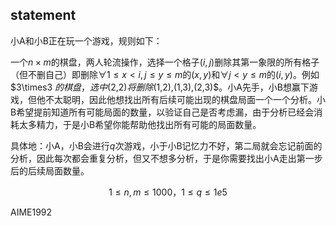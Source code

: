 ## statement 

小A和小B正在玩一个游戏，规则如下：

一个$n\times m$的棋盘，两人轮流操作，选择一个格子$(i,j)$删除其第一象限的所有格子（但不删自己）即删除$\forall 1\le x <i,j \le y \le m$的$(x,y)$和$\forall j<y\le m$的$(i,y)$。例如$3\times3 $的棋盘，选中$(2,2)$将删除$(1,2),(1,3),(2,3)$。小A先手，小B想赢下游戏，但他不太聪明，因此他想找出所有后续可能出现的棋盘局面一个一个分析。小B希望提前知道所有可能局面的数量，以验证自己是否考虑漏，由于分析已经会消耗太多精力，于是小B希望你能帮助他找出所有可能的局面数量。

具体地：小A，小B会进行$q$次游戏，小于小B记忆力不好，第二局就会忘记前面的分析，因此每次都会重复分析，但又不想多分析，于是你需要找出小A走出第一步后的后续局面数量。



$$
1\le n,m\le 1000，1\le q\le 1e5
$$



AIME1992
